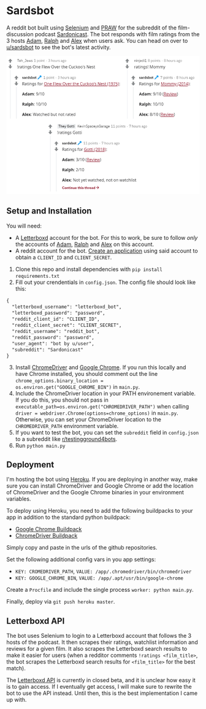 # Sardsbot

A reddit bot built using [Selenium](https://selenium-python.readthedocs.io/) and [PRAW](https://praw.readthedocs.io/en/latest/) for the subreddit of the film-discussion podcast [Sardonicast](https://sardonicast.com/). The bot responds with film ratings from the 3 hosts [Adam](https://letterboxd.com/ymsunofficial/), [Ralph](https://letterboxd.com/ralfmakesmovies/) and [Alex](https://letterboxd.com/ihe/) when users ask. You can head on over to [u/sardsbot](https://www.reddit.com/user/sardsbot/) to see the bot's latest activity.

<p align="center">
 <img src="/screenshot.png" width="700"/>
</p>

## Setup and Installation

You will need:

- A [Letterboxd](https://letterboxd.com/) account for the bot. For this to work, be sure to follow *only* the accounts of [Adam](https://letterboxd.com/ymsunofficial/), [Ralph](https://letterboxd.com/ralfmakesmovies/) and [Alex](https://letterboxd.com/ihe/) on this account.
- A reddit account for the bot. [Create an application](https://github.com/reddit-archive/reddit/wiki/OAuth2-Quick-Start-Example#first-steps) using said account to obtain a `CLIENT_ID` and `CLIENT_SECRET`.

1. Clone this repo and install dependencies with `pip install requirements.txt`
2. Fill out your crendentials in `config.json`. The config file should look like this:
```
{
  "letterboxd_username": "letterboxd_bot",
  "letterboxd_password": "password",
  "reddit_client_id": "CLIENT_ID",
  "reddit_client_secret": "CLIENT_SECRET",
  "reddit_username": "reddit_bot",
  "reddit_password": "password",
  "user_agent": "bot by u/user",
  "subreddit": "Sardonicast"
}
```
3. Install [ChromeDriver](https://chromedriver.chromium.org/) and [Google Chrome](https://www.google.com/intl/en_ca/chrome/). If you run this locally and have Chrome installed, you should comment out the line `chrome_options.binary_location = os.environ.get("GOOGLE_CHROME_BIN")` in `main.py`.
4. Include the ChromeDriver location in your PATH environement variable. If you do this, you should not pass in `executable_path=os.environ.get("CHROMEDRIVER_PATH")` when calling `driver = webdriver.Chrome(options=chrome_options)` in `main.py`. Otherwise, you can set your ChromeDriver location to the `CHROMEDRIVER_PATH` environment variable.
5. If you want to test the bot, you can set the `subreddit` field in `config.json` to a subreddit like [r/testingground4bots](https://www.reddit.com/r/testingground4bots/).
6. Run `python main.py`

## Deployment

I'm hosting the bot using [Heroku](https://www.heroku.com/). If you are deploying in another way, make sure you can install ChromeDriver and Google Chrome or add the location of ChromeDriver and the Google Chrome binaries in your environment variables.

To deploy using Heroku, you need to add the following buildpacks to your app in addition to the standard python buildpack:
- [Google Chrome Buildpack](https://github.com/heroku/heroku-buildpack-google-chrome)
- [ChromeDriver Buildpack](https://github.com/heroku/heroku-buildpack-chromedriver)

Simply copy and paste in the urls of the github repositories.

Set the following additional config vars in you app settings:
- `KEY: CROMEDRIVER_PATH`, `VALUE: /app/.chromedriver/bin/chromedriver`
- `KEY: GOOGLE_CHROME_BIN`, `VALUE: /app/.apt/usr/bin/google-chrome`

Create a `Procfile` and include the single process `worker: python main.py`.

Finally, deploy via `git push heroku master`.

## Letterboxd API

The bot uses Selenium to login to a Letterboxd account that follows the 3 hosts of the podcast. It then scrapes their ratings, watchlist information and reviews for a given film. It also scrapes the Letterboxd search results to make it easier for users (when a redditor comments `!ratings <film_title>`, the bot scrapes the Letterboxd search results for `<film_title>` for the best match).

The [Letterboxd API](http://api-docs.letterboxd.com/) is currently in closed beta, and it is unclear how easy it is to gain access. If I eventually get access, I will make sure to rewrite the bot to use the API instead. Until then, this is the best implementation I came up with.
